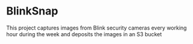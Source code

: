# BlinkSnap
This project captures images from Blink security cameras every working hour during the week and deposits the images in an S3 bucket
